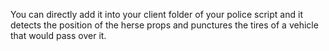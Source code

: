 You can directly add it into your client folder of your police script and it detects the position of the herse props and punctures the tires of a vehicle that would pass over it.

